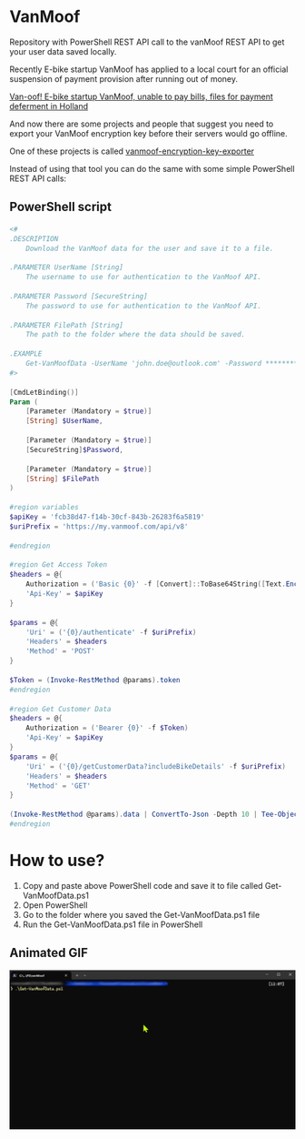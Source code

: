 # VanMoof

Repository with PowerShell REST API call to the vanMoof REST API to get your user data saved locally.

Recently E-bike startup VanMoof has applied to a local court for an official suspension of payment provision after running out of money.

[Van-oof! E-bike startup VanMoof, unable to pay bills, files for payment deferment in Holland](https://techcrunch.com/2023/07/12/report-vanmoof-has-filed-for-bankruptcy-protection-in-holland/)

And now there are some projects and people that suggest you need to export your VanMoof encryption key before their servers would go offline.

One of these projects is called [vanmoof-encryption-key-exporter](https://github.com/grossartig/vanmoof-encryption-key-exporter)

Instead of using that tool you can do the same with some simple PowerShell REST API calls:

## PowerShell script

```PowerShell
<#
.DESCRIPTION
    Download the VanMoof data for the user and save it to a file.

.PARAMETER UserName [String]
    The username to use for authentication to the VanMoof API.

.PARAMETER Password [SecureString]
    The password to use for authentication to the VanMoof API.

.PARAMETER FilePath [String]
    The path to the folder where the data should be saved.

.EXAMPLE
    Get-VanMoofData -UserName 'john.doe@outlook.com' -Password ******** -FilePath 'C:\Temp'
#>

[CmdLetBinding()]
Param (
    [Parameter (Mandatory = $true)]
    [String] $UserName,

    [Parameter (Mandatory = $true)]
    [SecureString]$Password,

    [Parameter (Mandatory = $true)]
    [String] $FilePath
)

#region variables
$apiKey = 'fcb38d47-f14b-30cf-843b-26283f6a5819'
$uriPrefix = 'https://my.vanmoof.com/api/v8'

#endregion

#region Get Access Token
$headers = @{
    Authorization = ('Basic {0}' -f [Convert]::ToBase64String([Text.Encoding]::ASCII.GetBytes(('{0}:{1}' -f $UserName, $($Password | ConvertFrom-SecureString -AsPlainText))))  )
    'Api-Key' = $apiKey
}

$params = @{
    'Uri' = ('{0}/authenticate' -f $uriPrefix)
    'Headers' = $headers
    'Method' = 'POST'
}

$Token = (Invoke-RestMethod @params).token
#endregion

#region Get Customer Data
$headers = @{
    Authorization = ('Bearer {0}' -f $Token)
    'Api-Key' = $apiKey
}
$params = @{
    'Uri' = ('{0}/getCustomerData?includeBikeDetails' -f $uriPrefix)
    'Headers' = $headers
    'Method' = 'GET'
}

(Invoke-RestMethod @params).data | ConvertTo-Json -Depth 10 | Tee-Object -FilePath $('{0}\vanMoof.json' -f $FilePath)
#endregion
```

# How to use?

1. Copy and paste above PowerShell code and save it to file called Get-VanMoofData.ps1
2. Open PowerShell
3. Go to the folder where you saved the Get-VanMoofData.ps1 file
4. Run the Get-VanMoofData.ps1 file in PowerShell


## Animated GIF

![Animated GIF](vanMoofDataExporter.gif)
